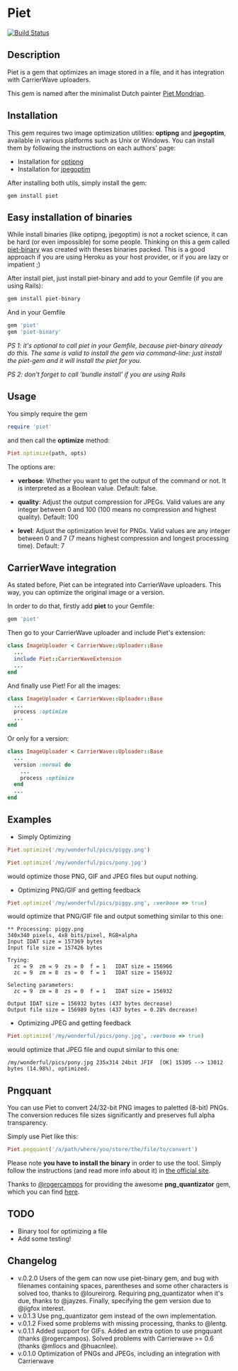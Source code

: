 Piet
======

[![Build Status](https://secure.travis-ci.org/albertbellonch/piet.png)](http://travis-ci.org/albertbellonch/piet)

Description
-----------

Piet is a gem that optimizes an image stored in a file, and it has
integration with CarrierWave uploaders.

This gem is named after the minimalist Dutch painter [Piet Mondrian](http://en.wikipedia.org/wiki/Piet_Mondrian).

Installation
------------

This gem requires two image optimization utilities: **optipng** and
**jpegoptim**, available in various platforms such as Unix or Windows.
You can install them by following the instructions on each authors'
page:

* Installation for [optipng](http://optipng.sourceforge.net/)
* Installation for [jpegoptim](http://freecode.com/projects/jpegoptim)

After installing both utils, simply install the gem:

    gem install piet


Easy installation of binaries
------------------------------

While install binaries (like optipng, jpegoptim) is not a rocket science, it can be hard (or even impossible) for some people. Thinking on this a gem called [piet-binary](https://github.com/loureirorg/piet-binary) was created with theses binaries packed.
This is a good approach if you are using Heroku as your host provider, or if you are lazy or impatient ;)

After install piet, just install piet-binary and add to your Gemfile (if you are using Rails):
```bash
gem install piet-binary
```

And in your Gemfile
```ruby
gem 'piet'
gem 'piet-binary'
```

*PS 1: it's optional to call piet in your Gemfile, because piet-binary already do this. The same is valid to install the gem via command-line: just install the piet-gem and it will install the piet for you.*

*PS 2: don't forget to call 'bundle install' if you are using Rails*


Usage
-----

You simply require the gem

```ruby
require 'piet'
```

and then call the **optimize** method:

```ruby
Piet.optimize(path, opts)
```

The options are:

* **verbose**: Whether you want to get the output of the command or not. It is interpreted as a Boolean value. Default: false.

* **quality**: Adjust the output compression for JPEGs. Valid values are any integer between 0 and 100 (100 means no compression and highest quality). Default: 100

* **level**: Adjust the optimization level for PNGs. Valid values are any integer between 0 and 7 (7 means highest compression and longest processing time). Default: 7

CarrierWave integration
-----------------------

As stated before, Piet can be integrated into CarrierWave uploaders.
This way, you can optimize the original image or a version.

In order to do that, firstly add **piet** to your Gemfile:

```ruby
gem 'piet'
```

Then go to your CarrierWave uploader and include Piet's extension:

```ruby
class ImageUploader < CarrierWave::Uploader::Base
  ...
  include Piet::CarrierWaveExtension
  ...
end
```

And finally use Piet! For all the images:

```ruby
class ImageUploader < CarrierWave::Uploader::Base
  ...
  process :optimize
  ...
end
```

Or only for a version:

```ruby
class ImageUploader < CarrierWave::Uploader::Base
  ...
  version :normal do
    ...
    process :optimize
  end
  ...
end
```

Examples
--------

* Simply Optimizing

```ruby
Piet.optimize('/my/wonderful/pics/piggy.png')

Piet.optimize('/my/wonderful/pics/pony.jpg')
```

would optimize those PNG, GIF and JPEG files but ouput nothing.

* Optimizing PNG/GIF and getting feedback

```ruby
Piet.optimize('/my/wonderful/pics/piggy.png', :verbose => true)
```

would optimize that PNG/GIF file and output something similar to this one:

    ** Processing: piggy.png
    340x340 pixels, 4x8 bits/pixel, RGB+alpha
    Input IDAT size = 157369 bytes
    Input file size = 157426 bytes

    Trying:
      zc = 9  zm = 9  zs = 0  f = 1   IDAT size = 156966
      zc = 9  zm = 8  zs = 0  f = 1   IDAT size = 156932

    Selecting parameters:
      zc = 9  zm = 8  zs = 0  f = 1   IDAT size = 156932

    Output IDAT size = 156932 bytes (437 bytes decrease)
    Output file size = 156989 bytes (437 bytes = 0.28% decrease)

* Optimizing JPEG and getting feedback

```ruby
Piet.optimize('/my/wonderful/pics/pony.jpg', :verbose => true)
```

would optimize that JPEG file and ouput similar to this one:

    /my/wonderful/pics/pony.jpg 235x314 24bit JFIF  [OK] 15305 --> 13012 bytes (14.98%), optimized.

Pngquant
--------
You can use Piet to convert 24/32-bit PNG images to paletted (8-bit) PNGs. The conversion reduces file sizes significantly and preserves full alpha transparency.

Simply use Piet like this:
```ruby
Piet.pngquant('/a/path/where/you/store/the/file/to/convert')
```

Please note **you have to install the binary** in order to use the tool. Simply follow the instructions (and read more info about it) in [the official site](http://pngquant.org/).

Thanks to [@rogercampos](http://github.com/rogercampos) for providing the awesome **png_quantizator** gem, which you can find [here](https://github.com/rogercampos/png_quantizator).

TODO
----

* Binary tool for optimizing a file
* Add some testing!

Changelog
---------

* v.0.2.0 Users of the gem can now use piet-binary gem, and bug with filenames containing spaces, parentheses and some other characters is solved too, thanks to @loureirorg. Requiring png_quantizator when it's due, thanks to @jayzes. Finally, specifying the gem version due to @jigfox interest.
* v.0.1.3 Use png_quantizator gem instead of the own implementation.
* v.0.1.2 Fixed some problems with missing processing, thanks to @lentg.
* v.0.1.1 Added support for GIFs. Added an extra option to use pngquant (thanks @rogercampos). Solved problems with Carrierwave >= 0.6 (thanks @mllocs and @huacnlee).
* v.0.1.0 Optimization of PNGs and JPEGs, including an integration with Carrierwave
